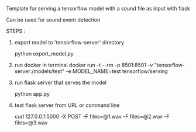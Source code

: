 Template for serving a tensorflow model with a sound file as input with flask

Can be used for sound event detection

STEPS :

1. export model to 'tensorflow-server' directory 

     python export_model.py
	 
2. run docker in terminal
     docker run -t --rm -p 8501:8501 -v "tensorflow-server:/models/test" -e MODEL_NAME=test tensorflow/serving	 
	 
	 
3. run flask server that serves the model  

     python app.py	 

4. test flask server from URL or command line 

     curl 127.0.0.1:5000 -X POST -F files=@1.wav -F files=@2.wav -F files=@3.wav  

